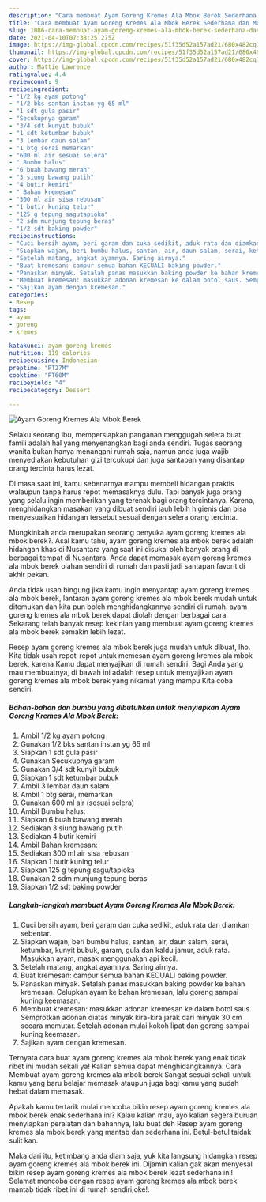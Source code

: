 ```yaml
---
description: "Cara membuat Ayam Goreng Kremes Ala Mbok Berek Sederhana dan Mudah Dibuat"
title: "Cara membuat Ayam Goreng Kremes Ala Mbok Berek Sederhana dan Mudah Dibuat"
slug: 1086-cara-membuat-ayam-goreng-kremes-ala-mbok-berek-sederhana-dan-mudah-dibuat
date: 2021-04-10T07:38:25.275Z
image: https://img-global.cpcdn.com/recipes/51f35d52a157ad21/680x482cq70/ayam-goreng-kremes-ala-mbok-berek-foto-resep-utama.jpg
thumbnail: https://img-global.cpcdn.com/recipes/51f35d52a157ad21/680x482cq70/ayam-goreng-kremes-ala-mbok-berek-foto-resep-utama.jpg
cover: https://img-global.cpcdn.com/recipes/51f35d52a157ad21/680x482cq70/ayam-goreng-kremes-ala-mbok-berek-foto-resep-utama.jpg
author: Mattie Lawrence
ratingvalue: 4.4
reviewcount: 9
recipeingredient:
- "1/2 kg ayam potong"
- "1/2 bks santan instan yg 65 ml"
- "1 sdt gula pasir"
- "Secukupnya garam"
- "3/4 sdt kunyit bubuk"
- "1 sdt ketumbar bubuk"
- "3 lembar daun salam"
- "1 btg serai memarkan"
- "600 ml air sesuai selera"
- " Bumbu halus"
- "6 buah bawang merah"
- "3 siung bawang putih"
- "4 butir kemiri"
- " Bahan kremesan"
- "300 ml air sisa rebusan"
- "1 butir kuning telur"
- "125 g tepung sagutapioka"
- "2 sdm munjung tepung beras"
- "1/2 sdt baking powder"
recipeinstructions:
- "Cuci bersih ayam, beri garam dan cuka sedikit, aduk rata dan diamkan sebentar."
- "Siapkan wajan, beri bumbu halus, santan, air, daun salam, serai, ketumbar, kunyit bubuk, garam, gula dan kaldu jamur, aduk rata. Masukkan ayam, masak menggunakan api kecil."
- "Setelah matang, angkat ayamnya. Saring airnya."
- "Buat kremesan: campur semua bahan KECUALI baking powder."
- "Panaskan minyak. Setalah panas masukkan baking powder ke bahan kremesan. Celupkan ayam ke bahan kremesan, lalu goreng sampai kuning keemasan."
- "Membuat kremesan: masukkan adonan kremesan ke dalam botol saus. Semprotkan adonan diatas minyak kira-kira jarak dari minyak 30 cm secara memutar. Setelah adonan mulai kokoh lipat dan goreng sampai kuning keemasan."
- "Sajikan ayam dengan kremesan."
categories:
- Resep
tags:
- ayam
- goreng
- kremes

katakunci: ayam goreng kremes 
nutrition: 119 calories
recipecuisine: Indonesian
preptime: "PT27M"
cooktime: "PT60M"
recipeyield: "4"
recipecategory: Dessert

---
```



![Ayam Goreng Kremes Ala Mbok Berek](https://img-global.cpcdn.com/recipes/51f35d52a157ad21/680x482cq70/ayam-goreng-kremes-ala-mbok-berek-foto-resep-utama.jpg)

Selaku seorang ibu, mempersiapkan panganan menggugah selera buat famili adalah hal yang menyenangkan bagi anda sendiri. Tugas seorang  wanita bukan hanya menangani rumah saja, namun anda juga wajib menyediakan kebutuhan gizi tercukupi dan juga santapan yang disantap orang tercinta harus lezat.

Di masa  saat ini, kamu sebenarnya mampu membeli hidangan praktis walaupun tanpa harus repot memasaknya dulu. Tapi banyak juga orang yang selalu ingin memberikan yang terenak bagi orang tercintanya. Karena, menghidangkan masakan yang dibuat sendiri jauh lebih higienis dan bisa menyesuaikan hidangan tersebut sesuai dengan selera orang tercinta. 



Mungkinkah anda merupakan seorang penyuka ayam goreng kremes ala mbok berek?. Asal kamu tahu, ayam goreng kremes ala mbok berek adalah hidangan khas di Nusantara yang saat ini disukai oleh banyak orang di berbagai tempat di Nusantara. Anda dapat memasak ayam goreng kremes ala mbok berek olahan sendiri di rumah dan pasti jadi santapan favorit di akhir pekan.

Anda tidak usah bingung jika kamu ingin menyantap ayam goreng kremes ala mbok berek, lantaran ayam goreng kremes ala mbok berek mudah untuk ditemukan dan kita pun boleh menghidangkannya sendiri di rumah. ayam goreng kremes ala mbok berek dapat diolah dengan berbagai cara. Sekarang telah banyak resep kekinian yang membuat ayam goreng kremes ala mbok berek semakin lebih lezat.

Resep ayam goreng kremes ala mbok berek juga mudah untuk dibuat, lho. Kita tidak usah repot-repot untuk memesan ayam goreng kremes ala mbok berek, karena Kamu dapat menyajikan di rumah sendiri. Bagi Anda yang mau membuatnya, di bawah ini adalah resep untuk menyajikan ayam goreng kremes ala mbok berek yang nikamat yang mampu Kita coba sendiri.

<!--inarticleads1-->

##### Bahan-bahan dan bumbu yang dibutuhkan untuk menyiapkan Ayam Goreng Kremes Ala Mbok Berek:

1. Ambil 1/2 kg ayam potong
1. Gunakan 1/2 bks santan instan yg 65 ml
1. Siapkan 1 sdt gula pasir
1. Gunakan Secukupnya garam
1. Gunakan 3/4 sdt kunyit bubuk
1. Siapkan 1 sdt ketumbar bubuk
1. Ambil 3 lembar daun salam
1. Ambil 1 btg serai, memarkan
1. Gunakan 600 ml air (sesuai selera)
1. Ambil  Bumbu halus:
1. Siapkan 6 buah bawang merah
1. Sediakan 3 siung bawang putih
1. Sediakan 4 butir kemiri
1. Ambil  Bahan kremesan:
1. Sediakan 300 ml air sisa rebusan
1. Siapkan 1 butir kuning telur
1. Siapkan 125 g tepung sagu/tapioka
1. Gunakan 2 sdm munjung tepung beras
1. Siapkan 1/2 sdt baking powder




<!--inarticleads2-->

##### Langkah-langkah membuat Ayam Goreng Kremes Ala Mbok Berek:

1. Cuci bersih ayam, beri garam dan cuka sedikit, aduk rata dan diamkan sebentar.
1. Siapkan wajan, beri bumbu halus, santan, air, daun salam, serai, ketumbar, kunyit bubuk, garam, gula dan kaldu jamur, aduk rata. Masukkan ayam, masak menggunakan api kecil.
1. Setelah matang, angkat ayamnya. Saring airnya.
1. Buat kremesan: campur semua bahan KECUALI baking powder.
1. Panaskan minyak. Setalah panas masukkan baking powder ke bahan kremesan. Celupkan ayam ke bahan kremesan, lalu goreng sampai kuning keemasan.
1. Membuat kremesan: masukkan adonan kremesan ke dalam botol saus. Semprotkan adonan diatas minyak kira-kira jarak dari minyak 30 cm secara memutar. Setelah adonan mulai kokoh lipat dan goreng sampai kuning keemasan.
1. Sajikan ayam dengan kremesan.




Ternyata cara buat ayam goreng kremes ala mbok berek yang enak tidak ribet ini mudah sekali ya! Kalian semua dapat menghidangkannya. Cara Membuat ayam goreng kremes ala mbok berek Sangat sesuai sekali untuk kamu yang baru belajar memasak ataupun juga bagi kamu yang sudah hebat dalam memasak.

Apakah kamu tertarik mulai mencoba bikin resep ayam goreng kremes ala mbok berek enak sederhana ini? Kalau kalian mau, ayo kalian segera buruan menyiapkan peralatan dan bahannya, lalu buat deh Resep ayam goreng kremes ala mbok berek yang mantab dan sederhana ini. Betul-betul taidak sulit kan. 

Maka dari itu, ketimbang anda diam saja, yuk kita langsung hidangkan resep ayam goreng kremes ala mbok berek ini. Dijamin kalian gak akan menyesal bikin resep ayam goreng kremes ala mbok berek lezat sederhana ini! Selamat mencoba dengan resep ayam goreng kremes ala mbok berek mantab tidak ribet ini di rumah sendiri,oke!.

